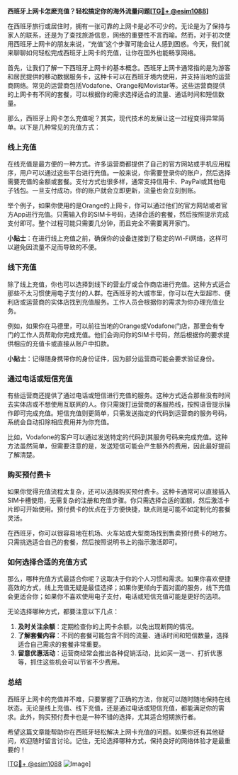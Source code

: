 **西班牙上网卡怎麽充值？轻松搞定你的海外流量问题[[TG💪+ @esim1088](https://t.me/s/esim1088)]**

在西班牙旅行或居住时，拥有一张可靠的上网卡是必不可少的。无论是为了保持与家人的联系，还是为了查找旅游信息，网络的重要性不言而喻。然而，对于初次使用西班牙上网卡的朋友来说，“充值”这个步骤可能会让人感到困惑。今天，我们就来聊聊如何轻松完成西班牙上网卡的充值，让你在国外也能畅享网络。

首先，让我们了解一下西班牙上网卡的基本概念。西班牙上网卡通常指的是为游客和居民提供的移动数据服务卡，这种卡可以在西班牙境内使用，并支持当地的运营商网络。常见的运营商包括Vodafone、Orange和Movistar等。这些运营商提供的上网卡有不同的套餐，可以根据你的需求选择适合的流量、通话时间和短信数量。

那么，西班牙上网卡怎么充值呢？其实，现代技术的发展让这一过程变得异常简单。以下是几种常见的充值方式：

### **线上充值**
在线充值是最方便的一种方式。许多运营商都提供了自己的官方网站或手机应用程序，用户可以通过这些平台进行充值。一般来说，你需要登录你的账户，然后选择需要充值的金额或套餐。支付方式也很多样，通常支持信用卡、PayPal或其他电子钱包。一旦支付成功，你的账户就会立即更新，流量也会立刻到账。

举个例子，如果你使用的是Orange的上网卡，你可以通过他们的官方网站或者官方App进行充值。只需输入你的SIM卡号码，选择合适的套餐，然后按照提示完成支付即可。整个过程可能只需要几分钟，而且完全不需要离开家门。

**小贴士**：在进行线上充值之前，确保你的设备连接到了稳定的Wi-Fi网络，这样可以避免因流量不足而导致的不便。

### **线下充值**
除了线上充值，你也可以选择到线下的营业厅或合作商店进行充值。这种方式适合那些不太习惯使用电子支付的人群。在西班牙的大城市里，你可以在大型超市、便利店或运营商的实体店找到充值服务。工作人员会根据你的需求为你办理充值业务。

例如，如果你在马德里，可以前往当地的Orange或Vodafone门店，那里会有专门的工作人员帮助你完成充值。他们会询问你的SIM卡号码，然后根据你的要求提供相应的充值卡或直接从账户中扣款。

**小贴士**：记得随身携带你的身份证件，因为部分运营商可能会要求验证身份。

### **通过电话或短信充值**
有些运营商还提供了通过电话或短信进行充值的服务。这种方式适合那些没有时间去实体店或不想使用互联网的人。你只需拨打运营商的客服热线，按照语音提示操作即可完成充值。短信充值则更简单，只需发送指定的代码到运营商的服务号码，系统会自动扣除相应费用并为你充值。

比如，Vodafone的客户可以通过发送特定的代码到其服务号码来完成充值。这种方法虽然简单，但需要注意的是，发送短信可能会产生额外的费用，因此最好提前了解清楚。

### **购买预付费卡**
如果你觉得充值流程太复杂，还可以选择购买预付费卡。这种卡通常可以直接插入SIM卡槽使用，无需复杂的注册和充值步骤。你只需选择合适的面额，然后激活卡片即可开始使用。预付费卡的优点在于方便快捷，缺点则是可能不如定制化的套餐灵活。

在西班牙，你可以很容易地在机场、火车站或大型商场找到售卖预付费卡的地方。只需挑选适合自己的套餐，然后按照说明书上的指示激活即可。

### **如何选择合适的充值方式**
那么，哪种充值方式最适合你呢？这取决于你的个人习惯和需求。如果你喜欢便捷高效的方式，线上充值无疑是最佳选择；如果你更倾向于面对面的服务，线下充值会更适合你；如果你不喜欢使用电子支付，电话或短信充值可能是更好的选项。

无论选择哪种方式，都要注意以下几点：
1. **及时关注余额**：定期检查你的上网卡余额，以免出现断网的情况。
2. **了解套餐内容**：不同的套餐可能包含不同的流量、通话时间和短信数量，选择适合自己需求的套餐非常重要。
3. **留意优惠活动**：运营商经常会推出各种促销活动，比如买一送一、打折优惠等，抓住这些机会可以节省不少费用。

### **总结**
西班牙上网卡的充值并不难，只要掌握了正确的方法，你就可以随时随地保持在线状态。无论是线上充值、线下充值，还是通过电话或短信充值，都能满足你的需求。此外，购买预付费卡也是一种不错的选择，尤其适合短期旅行者。

希望这篇文章能帮助你在西班牙轻松解决上网卡充值的问题。如果你还有其他疑问，欢迎随时留言讨论。记住，无论选择哪种方式，保持良好的网络体验才是最重要的！

[[TG💪+ @esim1088](https://t.me/s/esim1088) ![Image](https://i.postimg.cc/4NQfJmqS/Snipaste-2025-05-13-00-14-12.png)]